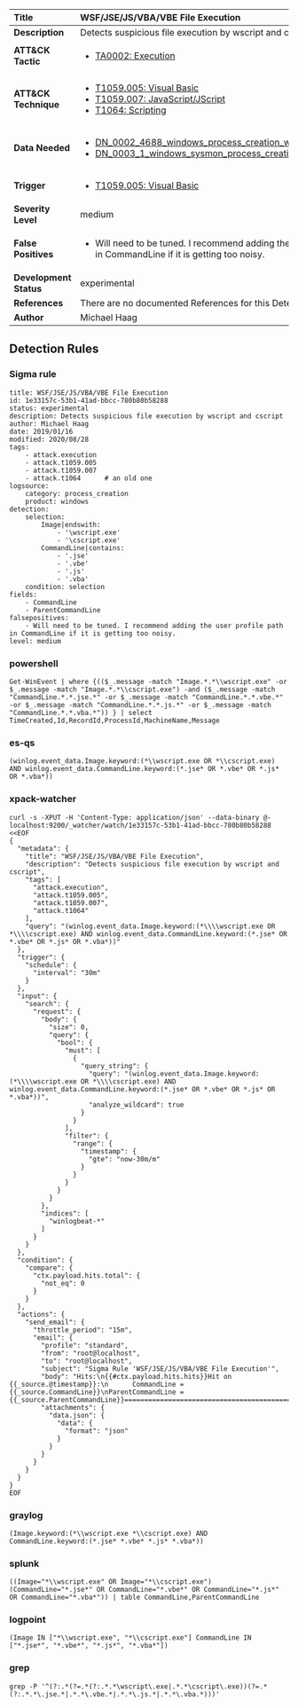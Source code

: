 | Title                    | WSF/JSE/JS/VBA/VBE File Execution       |
|:-------------------------|:------------------|
| **Description**          | Detects suspicious file execution by wscript and cscript |
| **ATT&amp;CK Tactic**    |  <ul><li>[TA0002: Execution](https://attack.mitre.org/tactics/TA0002)</li></ul>  |
| **ATT&amp;CK Technique** | <ul><li>[T1059.005: Visual Basic](https://attack.mitre.org/techniques/T1059/005)</li><li>[T1059.007: JavaScript/JScript](https://attack.mitre.org/techniques/T1059/007)</li><li>[T1064: Scripting](https://attack.mitre.org/techniques/T1064)</li></ul>  |
| **Data Needed**          | <ul><li>[DN_0002_4688_windows_process_creation_with_commandline](../Data_Needed/DN_0002_4688_windows_process_creation_with_commandline.md)</li><li>[DN_0003_1_windows_sysmon_process_creation](../Data_Needed/DN_0003_1_windows_sysmon_process_creation.md)</li></ul>  |
| **Trigger**              | <ul><li>[T1059.005: Visual Basic](../Triggers/T1059.005.md)</li></ul>  |
| **Severity Level**       | medium |
| **False Positives**      | <ul><li>Will need to be tuned. I recommend adding the user profile path in CommandLine if it is getting too noisy.</li></ul>  |
| **Development Status**   | experimental |
| **References**           |  There are no documented References for this Detection Rule yet  |
| **Author**               | Michael Haag |


## Detection Rules

### Sigma rule

```
title: WSF/JSE/JS/VBA/VBE File Execution
id: 1e33157c-53b1-41ad-bbcc-780b80b58288
status: experimental
description: Detects suspicious file execution by wscript and cscript
author: Michael Haag
date: 2019/01/16
modified: 2020/08/28
tags:
    - attack.execution
    - attack.t1059.005
    - attack.t1059.007
    - attack.t1064      # an old one     
logsource:
    category: process_creation
    product: windows
detection:
    selection:
        Image|endswith:
            - '\wscript.exe'
            - '\cscript.exe'
        CommandLine|contains:
            - '.jse'
            - '.vbe'
            - '.js'
            - '.vba'
    condition: selection
fields:
    - CommandLine
    - ParentCommandLine
falsepositives:
    - Will need to be tuned. I recommend adding the user profile path in CommandLine if it is getting too noisy.
level: medium

```





### powershell
    
```
Get-WinEvent | where {(($_.message -match "Image.*.*\\wscript.exe" -or $_.message -match "Image.*.*\\cscript.exe") -and ($_.message -match "CommandLine.*.*.jse.*" -or $_.message -match "CommandLine.*.*.vbe.*" -or $_.message -match "CommandLine.*.*.js.*" -or $_.message -match "CommandLine.*.*.vba.*")) } | select TimeCreated,Id,RecordId,ProcessId,MachineName,Message
```


### es-qs
    
```
(winlog.event_data.Image.keyword:(*\\wscript.exe OR *\\cscript.exe) AND winlog.event_data.CommandLine.keyword:(*.jse* OR *.vbe* OR *.js* OR *.vba*))
```


### xpack-watcher
    
```
curl -s -XPUT -H 'Content-Type: application/json' --data-binary @- localhost:9200/_watcher/watch/1e33157c-53b1-41ad-bbcc-780b80b58288 <<EOF
{
  "metadata": {
    "title": "WSF/JSE/JS/VBA/VBE File Execution",
    "description": "Detects suspicious file execution by wscript and cscript",
    "tags": [
      "attack.execution",
      "attack.t1059.005",
      "attack.t1059.007",
      "attack.t1064"
    ],
    "query": "(winlog.event_data.Image.keyword:(*\\\\wscript.exe OR *\\\\cscript.exe) AND winlog.event_data.CommandLine.keyword:(*.jse* OR *.vbe* OR *.js* OR *.vba*))"
  },
  "trigger": {
    "schedule": {
      "interval": "30m"
    }
  },
  "input": {
    "search": {
      "request": {
        "body": {
          "size": 0,
          "query": {
            "bool": {
              "must": [
                {
                  "query_string": {
                    "query": "(winlog.event_data.Image.keyword:(*\\\\wscript.exe OR *\\\\cscript.exe) AND winlog.event_data.CommandLine.keyword:(*.jse* OR *.vbe* OR *.js* OR *.vba*))",
                    "analyze_wildcard": true
                  }
                }
              ],
              "filter": {
                "range": {
                  "timestamp": {
                    "gte": "now-30m/m"
                  }
                }
              }
            }
          }
        },
        "indices": [
          "winlogbeat-*"
        ]
      }
    }
  },
  "condition": {
    "compare": {
      "ctx.payload.hits.total": {
        "not_eq": 0
      }
    }
  },
  "actions": {
    "send_email": {
      "throttle_period": "15m",
      "email": {
        "profile": "standard",
        "from": "root@localhost",
        "to": "root@localhost",
        "subject": "Sigma Rule 'WSF/JSE/JS/VBA/VBE File Execution'",
        "body": "Hits:\n{{#ctx.payload.hits.hits}}Hit on {{_source.@timestamp}}:\n      CommandLine = {{_source.CommandLine}}\nParentCommandLine = {{_source.ParentCommandLine}}================================================================================\n{{/ctx.payload.hits.hits}}",
        "attachments": {
          "data.json": {
            "data": {
              "format": "json"
            }
          }
        }
      }
    }
  }
}
EOF

```


### graylog
    
```
(Image.keyword:(*\\wscript.exe *\\cscript.exe) AND CommandLine.keyword:(*.jse* *.vbe* *.js* *.vba*))
```


### splunk
    
```
((Image="*\\wscript.exe" OR Image="*\\cscript.exe") (CommandLine="*.jse*" OR CommandLine="*.vbe*" OR CommandLine="*.js*" OR CommandLine="*.vba*")) | table CommandLine,ParentCommandLine
```


### logpoint
    
```
(Image IN ["*\\wscript.exe", "*\\cscript.exe"] CommandLine IN ["*.jse*", "*.vbe*", "*.js*", "*.vba*"])
```


### grep
    
```
grep -P '^(?:.*(?=.*(?:.*.*\wscript\.exe|.*.*\cscript\.exe))(?=.*(?:.*.*\.jse.*|.*.*\.vbe.*|.*.*\.js.*|.*.*\.vba.*)))'
```



